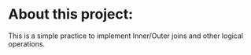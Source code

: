 # About this project:

This is a simple practice to implement Inner/Outer joins and other logical operations.
